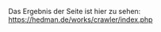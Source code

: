 Das Ergebnis der Seite ist hier zu sehen: <a href="https://hedman.de/works/crawler/index.php" target="_blank">https://hedman.de/works/crawler/index.php</a>
